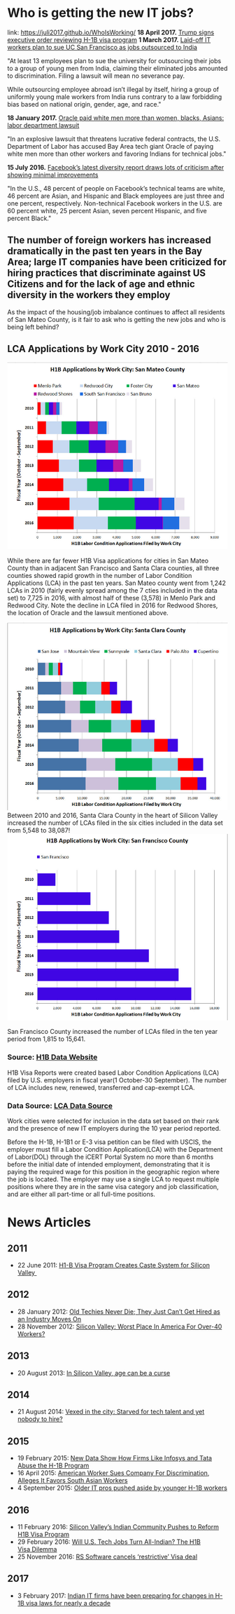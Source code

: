 # Who is getting the new IT jobs?
link: https://juli2017.github.io/WhoIsWorking/
**18 April 2017.** <a href="http://www.theverge.com/2017/4/18/15339948/trump-executive-order-h1-b-visas">Trump signs executive order reviewing H-1B visa program</a>
**1 March 2017.**  <a href="https://www.rt.com/usa/379118-laid-off-ucsf-workers-sue/">Laid-off IT workers plan to sue UC San Francisco as jobs outsourced to India </a>

"At least 13 employees plan to sue the university for outsourcing their jobs to a group of young men from India, claiming their eliminated jobs amounted to discrimination. Filing a lawsuit will mean no severance pay.

While outsourcing employee abroad isn’t illegal by itself, hiring a group of uniformly young male workers from India runs contrary to a law forbidding bias based on national origin, gender, age, and race."

**18 January 2017.**  <a href="http://www.mercurynews.com/2017/01/18/oracle-paid-white-men-more-than-women-blacks-asians-labor-department-lawsuit/">Oracle paid white men more than women, blacks, Asians: labor department lawsuit</a>

"In an explosive lawsuit that threatens lucrative federal contracts, the U.S. Department of Labor has accused Bay Area tech giant Oracle of paying white men more than other workers and favoring Indians for technical jobs."

**15 July 2016.**  <a href="https://www.dailydot.com/debug/facebook-diversity-report-criticism/">Facebook’s latest diversity report draws lots of criticism after showing minimal improvements</a>

"In the U.S., 48 percent of people on Facebook’s technical teams are white, 46 percent are Asian, and Hispanic and Black employees are just three and one percent, respectively. Non-technical Facebook workers in the U.S. are 60 percent white, 25 percent Asian, seven percent Hispanic, and five percent Black."   



## The number of foreign workers has increased dramatically in the past ten years in the Bay Area; large IT companies have been criticized for hiring practices that discriminate against US Citizens and for the lack of age and ethnic diversity in the workers they employ 
As the impact of the housing/job imbalance continues to affect all residents of San Mateo County, is it fair to ask who is getting the new jobs and who is being left behind?


## LCA Applications by Work City 2010 - 2016


<img src="./img/LCAByWorkCityByFYSanzMateoCounty.jpg" />  

While there are far fewer H1B Visa applications for cities in San Mateo County than in adjacent San Francisco and Santa Clara counties, all three counties showed rapid growth in the number of Labor Condition Applications (LCA) in the past ten years.
San Mateo county went from 1,242 LCAs in 2010 (fairly evenly spread among the 7 cties included in the data set) to 7,725 in 2016, with almost half of these (3,578) in Menlo Park and Redwood City. Note the decline in LCA filed in 2016 for Redwood Shores, the location of Oracle and the lawsuit mentioned above.  


<img src="./img/LCAByWorkCityByFYSantaClaraCounty.jpg" />  
Between 2010 and 2016, Santa Clara County in the heart of Silicon Valley increased the number of LCAs filed in the six cities included in the data set from 5,548 to 38,087!  


<img src="./img/LCAByWorkCityByFYSanFranciscoCounty.jpg" />  

San Francisco County increased the number of LCAs filed in the ten year period from 1,815 to 15,641.  

### Source: <a href="http://www.myvisajobs.com/H1B_Visa.aspx">H1B Data Website</a> 
H1B Visa Reports were created based Labor Condition Applications (LCA) filed by U.S. employers in fiscal year(1 October-30 September). The number of LCA includes new, renewed, transferred and cap-exempt LCA. 
### Data Source: <a href="https://docs.google.com/spreadsheets/d/1nIkE9t1UokLb5yhP8vmheDDZVKfZqf7UYTZZlx9lvXg/pubhtml">LCA Data Source</a>
Work cities were selected for inclusion in the data set based on their rank and the presence of new IT employers during the 10 year period reported.

Before the H-1B, H-1B1 or E-3 visa petition can be filed with USCIS, the employer must fill a Labor Condition Application(LCA) with the Department of Labor(DOL) through the iCERT Portal System no more than 6 months before the initial date of intended employment, demonstrating that it is paying the required wage for this position in the geographic region where the job is located. The employer may use a single LCA to request multiple positions where they are in the same visa category and job classification, and are either all part-time or all full-time positions.

# News Articles
## 2011
* 22 June 2011: <a href="http://archives.sfweekly.com/sanfrancisco/h1-b-visa-program-creates-caste-system-for-silicon-valley/Content?oid=2181929">H1-B Visa Program Creates Caste System for Silicon Valley </a>


## 2012
* 28 January 2012: <a href="http://www.nytimes.com/2012/01/29/us/bay-area-technology-professionals-cant-get-hired-as-industry-moves-on.html?_r=0">Old Techies Never Die; They Just Can’t Get Hired as an Industry Moves On</a>
* 28 November 2012: <a href="https://www.aol.com/article/2012/11/28/ceo-randy-adams-age-bias-silicon-valley/20390154/">Silicon Valley: Worst Place In America For Over-40 Workers?</a>

## 2013
* 20 August 2013: <a href="http://www.sfgate.com/business/bottomline/article/In-Silicon-Valley-age-can-be-a-curse-4742365.php">In Silicon Valley, age can be a curse</a>

## 2014
* 21 August 2014: <a href="https://www.cnet.com/news/vexed-in-the-city-starved-for-tech-talent-and-yet-nobody-to-hire/">Vexed in the city: Starved for tech talent and yet nobody to hire?</a>

## 2015
* 19 February 2015: <a href="http://www.epi.org/blog/new-data-infosys-tata-abuse-h-1b-program/">New Data Show How Firms Like Infosys and Tata Abuse the H-1B Program</a>
* 16 April 2015: <a href="http://www.breitbart.com/big-government/2015/04/16/american-worker-sues-company-for-discrimination-alleges-it-favors-south-asian-workers/">American Worker Sues Company For Discrimination, Alleges It Favors South Asian Workers</a>
* 4 September 2015: <a href="http://www.computerworld.com/article/2978948/it-careers/older-it-pros-pushed-aside-by-younger-h-1b-workers.html">Older IT pros pushed aside by younger H-1B workers</a>

## 2016
* 11 February 2016: <a href="http://ww2.kqed.org/news/2016/02/11/silicon-valleys-indian-community-pushes-to-reform-h1b-visa-program/">Silicon Valley’s Indian Community Pushes to Reform H1B Visa Program</a>
* 29 February 2016: <a href="https://organizationsandsocialchange.wordpress.com/2016/02/29/will-u-s-tech-jobs-turn-all-indian-the-h1b-visa-dilemma/">Will U.S. Tech Jobs Turn All-Indian? The H1B Visa Dilemma</a>
* 25 November 2016: <a href="http://www.livemint.com/Companies/6FwzsXfqzb0BBrvHrUNzBK/RS-Software-cancels-restrictive-Visa-deal.html">RS Software cancels ‘restrictive’ Visa deal</a>

## 2017
* 3 February 2017: <a href="https://qz.com/901292/indian-it-firms-like-wipro-tcs-and-infosys-have-been-preparing-for-changes-in-h1b-visa-laws-and-donald-trumps-america-for-several-years/">Indian IT firms have been preparing for changes in H-1B visa laws for nearly a decade</a>


